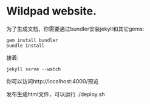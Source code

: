 # Wildpad website.

为了生成文档，你需要通过bundler安装jekyll和其它gems:

    gem install bundler
    bundle install

接着: 

    jekyll serve --watch

你可以访问http://localhost:4000/预览

发布生成html文件，可以运行
    ./deploy.sh

